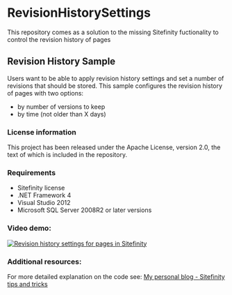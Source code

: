 # RevisionHistorySettings
This repository comes as a solution to the missing Sitefinity fuctionality to control the revision history of pages

## Revision History Sample

Users want to be able to apply revision history settings and set a number of revisions that should be stored.
This sample configures the revision history of pages with two options:

- by number of versions to keep
- by time (not older than X days)

### License information

This project has been released under the Apache License, version 2.0, the text of which is included in the repository.

### Requirements

* Sitefinity license
* .NET Framework 4
* Visual Studio 2012
* Microsoft SQL Server 2008R2 or later versions

### Video demo:
 
[![Revision history settings for pages in Sitefinity](http://content.screencast.com/users/Veronica_Mil/folders/Jing/media/c4aac438-3df3-4061-a1d7-0931289d08cf/2015-02-27_1618.png)](http://screencast.com/t/J0fcNJuAsUiL)

### Additional resources:

For more detailed explanation on the code see:
[My personal blog - Sitefinity tips and tricks](http://www.sitefinitytipsandtricks.net/2015/02/27/revision-history-settings/)

